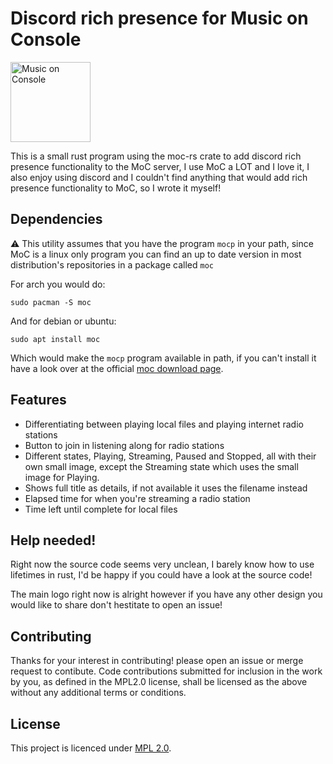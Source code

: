 # Discord rich presence for Music on Console
<a href="https://github.com/phnixir/moc-rich-presence" >
<img src="https://i.ibb.co/qkNd5z0/moclogo.png" alt="Music on Console" width="128" height="128">
</a>

This is a small rust program using the moc-rs crate to add discord rich presence
functionality to the MoC server, I use MoC a LOT and I love it, I also enjoy
using discord and I couldn't find anything that would add rich presence
functionality to MoC, so I wrote it myself!

## Dependencies
⚠️ This utility assumes that you have the program `mocp` in your path, since MoC
is a linux only program you can find an up to date version in most distribution's
repositories in a package called `moc`

For arch you would do:
```
sudo pacman -S moc
```

And for debian or ubuntu:
```
sudo apt install moc
```

Which would make the `mocp` program available in path, if you can't install it
have a look over at the official [moc download page](https://moc.daper.net/download).

## Features
- Differentiating between playing local files and playing internet radio stations
- Button to join in listening along for radio stations
- Different states, Playing, Streaming, Paused and Stopped, all with their own small
image, except the Streaming state which uses the small image for Playing.
- Shows full title as details, if not available it uses the filename instead
- Elapsed time for when you're streaming a radio station
- Time left until complete for local files

## Help needed!
Right now the source code seems very unclean, I barely know how to use lifetimes in
rust, I'd be happy if you could have a look at the source code!

The main logo right now is alright however if you have any other design you would
like to share don't hestitate to open an issue!

## Contributing
Thanks for your interest in contributing! please open an issue or merge request
to contibute. Code contributions submitted for inclusion in the work by you, as
defined in the MPL2.0 license, shall be licensed as the above without any
additional terms or conditions.


## License
This project is licenced under [MPL 2.0][license].

[license]: https://www.mozilla.org/en-US/MPL/2.0/
